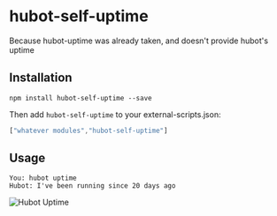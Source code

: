 hubot-self-uptime
=================

Because hubot-uptime was already taken, and doesn't provide hubot's uptime


## Installation

`npm install hubot-self-uptime --save`

Then add `hubot-self-uptime` to your external-scripts.json:

```Javascript
["whatever modules","hubot-self-uptime"]

```

## Usage

```
You: hubot uptime
Hubot: I've been running since 20 days ago
```

![Hubot Uptime](http://assets.markhuge.com/images/hubot-uptime.png)


